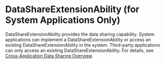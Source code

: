 # DataShareExtensionAbility (for System Applications Only)


DataShareExtensionAbility provides the data sharing capability. System applications can implement a DataShareExtensionAbility or access an existing DataShareExtensionAbility in the system. Third-party applications can only access an existing DataShareExtensionAbility. For details, see [Cross-Application Data Sharing Overview](../database/share-device-data-across-apps-overview.md).
